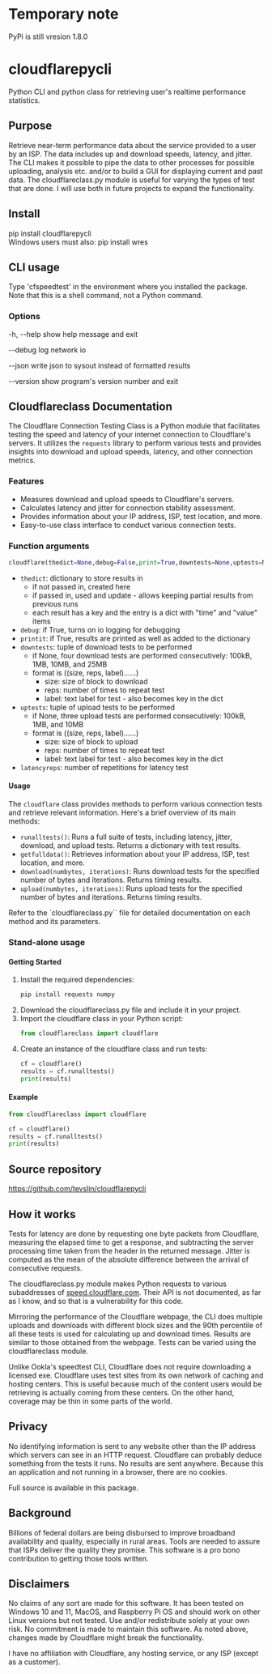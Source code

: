 # Temporary note
PyPi is still vresion 1.8.0

# cloudflarepycli

Python CLI and python class for retrieving user's realtime performance statistics.

## Purpose

Retrieve near-term performance data about the service provided to a user by an ISP. The data includes up and download speeds, latency, and jitter. The CLI makes it possible to pipe the data to other processes for possible uploading, analysis etc. and/or to build a GUI for displaying current and past data. The cloudflareclass.py module is useful for varying the types of test that are done. I will use both in future projects to expand the functionality.

## Install

pip install cloudflarepycli \
Windows users must also: pip install wres

## CLI usage

Type 'cfspeedtest' in the environment where you installed the package. Note that this is a shell command, not a Python command.

### Options

  -h, --help  show help message and exit
  
  --debug     log network io
  
  --json      write json to sysout instead of formatted results
  
  --version   show program's version number and exit
  
## Cloudflareclass Documentation

The Cloudflare Connection Testing Class is a Python module that facilitates testing the speed and latency of your internet connection to Cloudflare's servers. It utilizes the `requests` library to perform various tests and provides insights into download and upload speeds, latency, and other connection metrics.

### Features

- Measures download and upload speeds to Cloudflare's servers.
- Calculates latency and jitter for connection stability assessment.
- Provides information about your IP address, ISP, test location, and more.
- Easy-to-use class interface to conduct various connection tests.

### Function arguments

  ```python
  cloudflare(thedict=None,debug=False,print=True,downtests=None,uptests=None,latencyreps=20)
  ```


- `thedict`: dictionary to store results in
    - if not passed in, created here
    - if passed in, used and update - allows keeping partial results from previous runs
    - each result has a key and the entry is a dict with "time" and "value" items
- `debug`: if True, turns on io logging for debugging
- `printit`: if True, results are printed as well as added to the dictionary
- `downtests`: tuple of download tests to be performed
    - if None, four download tests are performed consecutively: 100kB, 1MB, 10MB, and 25MB
    - format is ((size, reps, label)......)
        - size: size of block to download
        - reps: number of times to repeat test
        - label: text label for test - also becomes key in the dict
- `uptests`: tuple of upload tests to be performed
    - if None, three upload tests are performed consecutively: 100kB, 1MB, and 10MB
    - format is ((size, reps, label)......)
        - size: size of block to upload
        - reps: number of times to repeat test
        - label: text label for test - also becomes key in the dict
- `latencyreps`: number of repetitions for latency test

#### Usage

The `cloudflare` class provides methods to perform various connection tests and retrieve relevant information. Here's a brief overview of its main methods:

- `runalltests()`: Runs a full suite of tests, including latency, jitter, download, and upload tests. Returns a dictionary with test results.
- `getfulldata()`: Retrieves information about your IP address, ISP, test location, and more.
- `download(numbytes, iterations)`: Runs download tests for the specified number of bytes and iterations. Returns timing results.
- `upload(numbytes, iterations)`: Runs upload tests for the specified number of bytes and iterations. Returns timing results.

Refer to the `cloudflareclass.py`` file for detailed documentation on each method and its parameters.

### Stand-alone usage
#### Getting Started

1. Install the required dependencies:
    ```bash
    pip install requests numpy
    ```
2. Download the cloudflareclass.py file and include it in your project.
3. Import the cloudflare class in your Python script:
    ```python
    from cloudflareclass import cloudflare
    ```
4. Create an instance of the cloudflare class and run tests:
    ```python
    cf = cloudflare()
    results = cf.runalltests()
    print(results)
    ```

#### Example

```python
from cloudflareclass import cloudflare

cf = cloudflare()
results = cf.runalltests()
print(results)
```

## Source repository

https://github.com/tevslin/cloudflarepycli

## How it works

Tests for latency are done by requesting one byte packets from Cloudflare, measuring the elapsed time to get a response, and subtracting the server processing time taken from the header in the returned message. Jitter is computed as the mean of the absolute difference between the arrival of consecutive requests.

The cloudflareclass.py module makes Python requests to various subaddresses of [speed.cloudflare.com](https://speed.cloudflare.com). Their API is not documented, as far as I know, and so that is a vulnerability for this code.

Mirroring the performance of the Cloudflare webpage, the CLI does multiple uploads and downloads with different block sizes and the 90th percentile of all these tests is used for calculating up and download times. Results are similar to those obtained from the webpage. Tests can be varied using the cloudflareclass module.

Unlike Ookla's speedtest CLI, Cloudflare does not require downloading a licensed exe. Cloudflare uses test sites from its own network of caching and hosting centers. This is useful because much of the content users would be retrieving is actually coming from these centers. On the other hand, coverage may be thin in some parts of the world.

## Privacy

No identifying information is sent to any website other than the IP address which servers can see in an HTTP request. Cloudflare can probably deduce something from the tests it runs. No results are sent anywhere. Because this an application and not running in a browser, there are no cookies.

Full source is available in this package.

## Background

Billions of federal dollars are being disbursed to improve broadband availability and quality, especially in rural areas. Tools are needed to assure that ISPs deliver the quality they promise. This software is a pro bono contribution to getting those tools written. 

## Disclaimers

No claims of any sort are made for this software. It has been tested on Windows 10 and 11, MacOS, and  Raspberry Pi OS and should work on other Linux versions but not tested. Use and/or redistribute solely at your own risk. No commitment is made to maintain this software. As noted above, changes made by Cloudflare might break the functionality.

I have no affiliation with Cloudflare, any hosting service, or any ISP (except as a customer).


